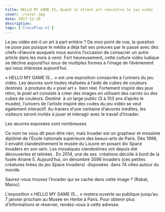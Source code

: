 ```yaml
---
title: HELLO MY GAME IS… Quand le street art rencontre le jeu vidéo
cover: ./cover.jpg
date: 2017-12-18
description: 
tags: ['CrossPlay-v1']
---
```

Le jeu vidéo est-il un art à part entière ? De mon point de vue, la question ne pose pas puisque le média a déjà fait ses preuves par le passé avec des chefs-d’œuvre auxquels nous aurons l’occasion de consacrer un autre article dans les mois à venir. Fort heureusement, cette culture vidéo ludique se décline aujourd’hui sous de multiples formes à l’image de l’évènement qui nous intéresse aujourd’hui.

« HELLO MY GAME IS… » est une exposition consacrée à l’univers du jeu vidéo. Les œuvres sont toutes réalisées à l’aide de cubes de couleurs destinés  à produire du « pixel art »  bien réel. Fortement inspiré des jeux rétro, le pixel art consiste à créer des images en utilisant des carrés ou des cubes de couleurs. Destiné  à un large public (3 à 103 ans d’après le musée), l’univers de l’artiste inspiré des codes du jeu vidéo se veut également interactif. Au travers d’une centaine d’œuvres inédites, les visiteurs seront invités à jouer et interagir avec le travail d’Invader.

Les œuvres exposées sont nombreuses

Ce nom ne vous dit peut-être rien, mais Invader est un grapheur et mosaïste diplômé de l’École nationale supérieure des beaux-arts de Paris. Dès 1998, il envahit clandestinement le musée du Louvre en posant dix Space Invaders en son sein. Les mosaïques clandestines ont depuis été découvertes et retirées . En 2014, une de ses  créations décolle à bord de la fusée Ariane 5. Aujourd’hui, on dénombre 3596 Invaders (ces petites créatures tirées du jeu Space Invaders)  disposées  dans 74 villes autour du monde.

Saurez-vous trouvez l’Invader qui se cache dans cette image ? (Rabat, Maroc)

L’exposition « HELLO MY GAME IS… » restera ouverte au publique jusqu’au 7 janvier prochain au Musée en Herbe à Paris. Pour obtenir plus d’informations et réserver, rendez-vous à cette adresse.

